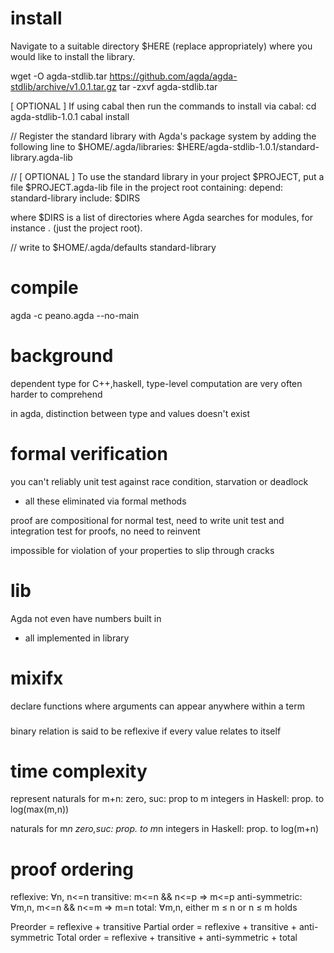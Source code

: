 # install
Navigate to a suitable directory $HERE (replace appropriately) where you would like to install the library.

wget -O agda-stdlib.tar https://github.com/agda/agda-stdlib/archive/v1.0.1.tar.gz
tar -zxvf agda-stdlib.tar

[ OPTIONAL ] If using cabal then run the commands to install via cabal:
cd agda-stdlib-1.0.1
cabal install

// Register the standard library with Agda's package system by adding the following line to $HOME/.agda/libraries:
$HERE/agda-stdlib-1.0.1/standard-library.agda-lib

// [ OPTIONAL ] To use the standard library in your project $PROJECT, put a file $PROJECT.agda-lib file in the project root containing:
depend: standard-library
include: $DIRS

where $DIRS is a list of directories where Agda searches for modules, for instance . (just the project root).

// write to $HOME/.agda/defaults
standard-library


# compile
agda -c peano.agda --no-main

# background
dependent type
for C++,haskell, type-level computation are very often harder to comprehend

in agda, distinction between type and values doesn't exist

# formal verification
you can't reliably unit test against race condition, starvation or deadlock
- all these eliminated via formal methods

proof are compositional
for normal test, need to write unit test and integration test
for proofs, no need to reinvent

impossible for violation of your properties to slip through cracks 

# lib
Agda not even have numbers built in
- all implemented in library


# mixifx
declare functions where arguments can appear anywhere within a term


### 
binary relation is said to be reflexive if every value relates to itself


# time complexity
represent naturals for m+n:
zero, suc: prop to m
integers in Haskell: prop. to log(max(m,n))

naturals for m*n
zero,suc: prop. to m*n
integers in Haskell: prop. to log(m+n)



# proof ordering
reflexive: ∀n, n<=n
transitive: m<=n && n<=p => m<=p
anti-symmetric: ∀m,n, m<=n && n<=m => m=n
total: ∀m,n, either m ≤ n or n ≤ m holds

Preorder = reflexive + transitive
Partial order = reflexive + transitive + anti-symmetric
Total order = reflexive + transitive + anti-symmetric + total



















